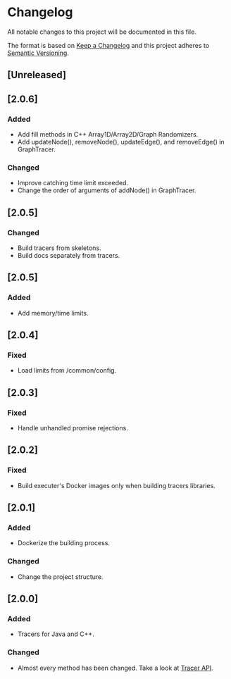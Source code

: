 # Changelog
All notable changes to this project will be documented in this file.

The format is based on [Keep a Changelog](http://keepachangelog.com/en/1.0.0/)
and this project adheres to [Semantic Versioning](http://semver.org/spec/v2.0.0.html).

## [Unreleased]

## [2.0.6]
### Added
- Add fill methods in C++ Array1D/Array2D/Graph Randomizers.
- Add updateNode(), removeNode(), updateEdge(), and removeEdge() in GraphTracer.

### Changed
- Improve catching time limit exceeded.
- Change the order of arguments of addNode() in GraphTracer.

## [2.0.5]
### Changed
- Build tracers from skeletons.
- Build docs separately from tracers.

## [2.0.5]
### Added
- Add memory/time limits.

## [2.0.4]
### Fixed
- Load limits from /common/config.

## [2.0.3]
### Fixed
- Handle unhandled promise rejections.

## [2.0.2]
### Fixed
- Build executer's Docker images only when building tracers libraries.

## [2.0.1]
### Added
- Dockerize the building process.

### Changed
- Change the project structure.

## [2.0.0]
### Added
- Tracers for Java and C++.

### Changed
- Almost every method has been changed. Take a look at [Tracer API](https://github.com/algorithm-visualizer/tracers/wiki).
